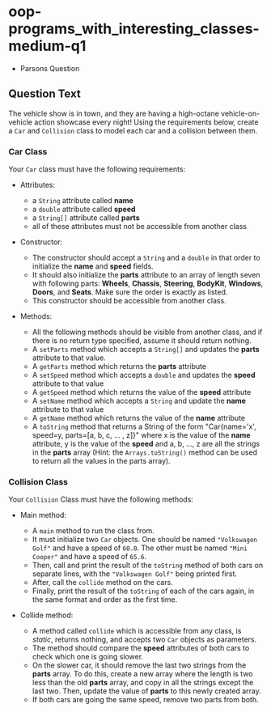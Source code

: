 # oop-programs_with_interesting_classes-medium-q1

- Parsons Question

## Question Text

The vehicle show is in town, and they are having a high-octane vehicle-on-vehicle action showcase every night! Using the
requirements below, create a `Car` and `Collision` class to model each car and a collision between them.

### Car Class

Your `Car` class must have the following requirements:

- Attributes:
    - a `String` attribute called **name**
    - a `double` attribute called **speed**
    - a `String[]` attribute called **parts**
    - all of these attributes must not be accessible from another class

- Constructor:
    - The constructor should accept a `String` and a `double` in that order to initialize the **name** and **speed**
      fields.
    - It should also initialize the **parts** attribute to an array of length seven with following parts: **Wheels**,
      **Chassis**, **Steering**, **BodyKit**, **Windows**, **Doors**, and **Seats**. Make sure the order is exactly as
      listed.
    - This constructor should be accessible from another class.

- Methods:
    - All the following methods should be visible from another class, and if there is no return type specified, assume
      it should return nothing.
    - A `setParts` method which accepts a `String[]` and updates the **parts** attribute to that value.
    - A `getParts` method which returns the **parts** attribute
    - A `setSpeed` method which accepts a `double` and updates the **speed** attribute to that value
    - A `getSpeed` method which returns the value of the **speed** attribute
    - A `setName` method which accepts a `String` and update the **name** attribute to that value
    - A `getName` method which returns the value of the **name** attribute
    - A `toString` method that returns a String of the form "Car{name='x', speed=y, parts=[a, b, c, ... , z]}" where x
      is the value of the **name** attribute, y is the value of the **speed** and a, b, ..., z are all the strings in
      the **parts** array (Hint: the `Arrays.toString()` method can be used to return all the values in the parts
      array).

### Collision Class

Your `Collision` Class must have the following methods:

- Main method:
    - A `main` method to run the class from.
    - It must initialize two `Car` objects. One should be named `"Volkswagen Golf"` and have a speed of `60.0`. The
      other must be named `"Mini Cooper"` and have a speed of `65.6`.
    - Then, call and print the result of the `toString` method of both cars on separate lines, with
      the `"Volkswagen Golf"` being printed first.
    - After, call the `collide` method on the cars.
    - Finally, print the result of the `toString` of each of the cars again, in the same format and order as the first
      time.

- Collide method:
    - A method called `collide` which is accessible from any class, is *static*, returns nothing, and accepts two `Car`
      objects as parameters.
    - The method should compare the **speed** attributes of both cars to check which one is going slower.
    - On the slower car, it should remove the last two strings from the **parts** array. To do this, create a new array
      where the length is two less than the old **parts** array, and copy in all the strings except the last two.
      Then, update the value of **parts** to this newly created array.
    - If both cars are going the same speed, remove two parts from both.
